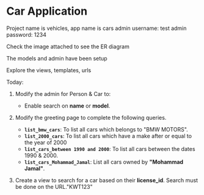 # Car Application

Project name is vehicles, app name is cars
admin username: test
admin password: 1234

Check the image attached to see the ER diagram 

The models and admin have been setup 

Explore the views, templates, urls

Today:
1. Modify the admin for Person & Car to:

   - Enable search on **name** or **model**. 

2. Modify the greeting page to complete the following queries.

   - **`list_bmw_cars`**:  To list all cars which belongs to "BMW MOTORS". 
   - **`list_2000_cars`**:  To list all cars which have a make after or equal to the year of 2000
   - **`list_cars_between 1990 and 2000`**:  To list all cars  between the dates 1990 & 2000.
   - **`list_cars_Mohammad_Jamal`**: List all cars owned by **"Mohammad Jamal"**.

3. Create a view to search for a car based on their **license_id**. Search must be done on the URL."KWT123"

